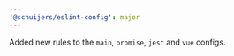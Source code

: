 ```yaml
---
'@schuijers/eslint-config': major
---
```


Added new rules to the `main`, `promise`, `jest` and `vue` configs.
